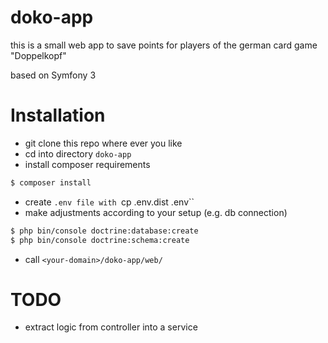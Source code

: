 doko-app
========

this is a small web app to save points for players of the german card game "Doppelkopf"

based on Symfony 3

# Installation

- git clone this repo where ever you like
- cd into directory `doko-app`
- install composer requirements
```sh
$ composer install
```
- create `.env file with `cp .env.dist .env``
- make adjustments according to your setup (e.g. db connection)
```sh
$ php bin/console doctrine:database:create
$ php bin/console doctrine:schema:create
```
- call `<your-domain>/doko-app/web/`

# TODO

- extract logic from controller into a service